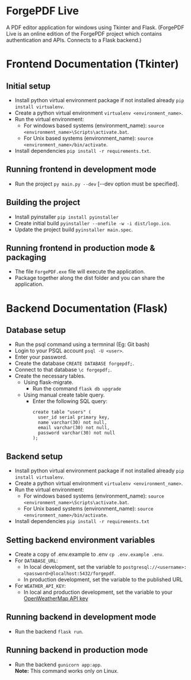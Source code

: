 # ForgePDF Live

A PDF editor application for windows using Tkinter and Flask.
(ForgePDF Live is an online edition of the ForgePDF project which contains authentication and APIs. Connects to a Flask backend.)

# Frontend Documentation (Tkinter)

## Initial setup

- Install python virtual environment package if not installed already `pip install virtualenv`.
- Create a python virtual environment `virtualenv <environment_name>`.
- Run the virtual environment:
  - For windows based systems (environment_name): `source <environment_name>\Scripts\activate.bat`.
  - For Unix based systems (environment_name): `source <environment_name>/bin/activate`.
- Install dependencies `pip install -r requirements.txt`.

## Running frontend in development mode

- Run the project `py main.py --dev` [--dev option must be specified].

## Building the project

- Install pyinstaller `pip install pyinstaller`
- Create initial build `pyinstaller --onefile -w -i dist/logo.ico`.
- Update the project build `pyinstaller main.spec`.

## Running frontend in production mode & packaging

- The file `ForgePDF.exe` file will execute the application.
- Package together along the dist folder and you can share the application.

# Backend Documentation (Flask)

## Database setup

- Run the psql command using a termninal (Eg: Git bash)
- Login to your PSQL account `psql -U <user>`.
- Enter your password.
- Create the database `CREATE DATABASE forgepdf;`.
- Connect to that database `\c forgepdf;`.
- Create the necessary tables.
  - Using flask-migrate.
    - Run the command `flask db upgrade`
  - Using manual create table query.
    - Enter the following SQL query:
      ```
      create table "users" (
        user_id serial primary key,
        name varchar(30) not null,
        email varchar(30) not null,
        password varchar(30) not null
      );
      ```

## Backend setup

- Install python virtual environment package if not installed already `pip install virtualenv`.
- Create a python virtual environment `virtualenv <environment_name>`.
- Run the virtual environment:
  - For windows based systems (environment_name): `source <environment_name>\Scripts\activate.bat`.
  - For Unix based systems (environment_name): `source <environment_name>/bin/activate`.
- Install dependencies `pip install -r requirements.txt`

## Setting backend environment variables

- Create a copy of .env.example to .env `cp .env.example .env`.
- For `DATABASE_URL`:
  - In local development, set the variable to `postgresql://<username>:<password>@localhost:5432/forgepdf`.
  - In production development, set the variable to the published URL
- For `WEATHER_API_KEY`:
  - In local and production development, set the variable to your [OpenWeatherMap API key](https://openweathermap.org/)

## Running backend in development mode

- Run the backend `flask run`.

## Running backend in production mode

- Run the backend `gunicorn app:app`. <br />**Note:** This command works only on Linux.
